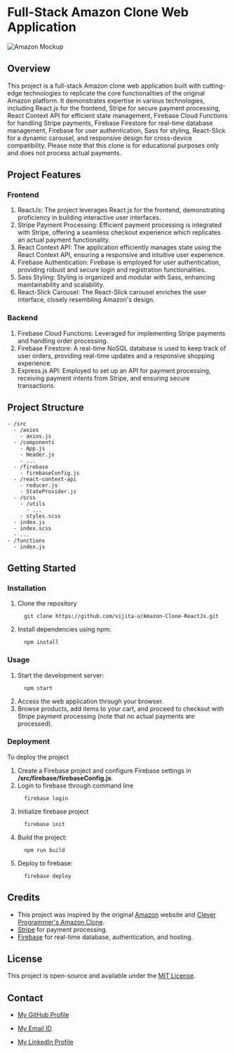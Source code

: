 # Full-Stack Amazon Clone Web Application



![Amazon Mockup](https://github.com/vijita-u/Amazon-Clone-ReactJs/assets/96591032/f42a413d-28ed-46ef-a8c3-a3ad22fbddcb)




## Overview
This project is a full-stack Amazon clone web application built with cutting-edge technologies to replicate the core functionalities of the original Amazon platform. It demonstrates expertise in various technologies, including React.js for the frontend, Stripe for secure payment processing, React Context API for efficient state management, Firebase Cloud Functions for handling Stripe payments, Firebase Firestore for real-time database management, Firebase for user authentication, Sass for styling, React-Slick for a dynamic carousel, and responsive design for cross-device compatibility. Please note that this clone is for educational purposes only and does not process actual payments.



## Project Features

### Frontend
1. ReactJs: The project leverages React.js for the frontend, demonstrating proficiency in building interactive user interfaces.
2. Stripe Payment Processing: Efficient payment processing is integrated with Stripe, offering a seamless checkout experience which replicates an actual payment functionality.
3. React Context API: The application efficiently manages state using the React Context API, ensuring a responsive and intuitive user experience.
4. Firebase Authentication: Firebase is employed for user authentication, providing robust and secure login and registration functionalities.
5. Sass Styling: Styling is organized and modular with Sass, enhancing maintainability and scalability.
6. React-Slick Carousel: The React-Slick carousel enriches the user interface, closely resembling Amazon's design.

### Backend
1. Firebase Cloud Functions: Leveraged for implementing Stripe payments and handling order processing.
2. Firebase Firestore: A real-time NoSQL database is used to keep track of user orders, providing real-time updates and a responsive shopping experience.
3. Express.js API: Employed to set up an API for payment processing, receiving payment intents from Stripe, and ensuring secure transactions.



## Project Structure

```
- /src
  - /axios
    - axios.js
  - /components
    - App.js
    - Header.js
    - ...
  - /firebase
    - firebaseConfig.js
  - /react-context-api
    - reducer.js
    - StateProvider.js
  - /scss
    - /utils
      - ...
    - styles.scss
  - index.js
  - index.scss
  - ...
- /functions
  - index.js
```


## Getting Started

### Installation
1. Clone the repository
   ```
     git clone https://github.com/vijita-u/Amazon-Clone-ReactJs.git
   ```
2. Install dependencies using npm:
   ```
     npm install
   ```


### Usage
1. Start the development server:
   ```
     npm start
   ```
2. Access the web application through your browser.
3. Browse products, add items to your cart, and proceed to checkout with Stripe payment processing (note that no actual payments are processed).


### Deployment
To deploy the project

1. Create a Firebase project and configure Firebase settings in **/src/firebase/firebaseConfig.js**.
2. Login to firebase through command line
   ```
     firebase login
   ```
3. Initialize firebase project
   ```
     firebase init
   ```
4. Build the project:
   ```
     npm run build
   ```
5. Deploy to firebase:
   ```
     firebase deploy
   ```


## Credits

- This project was inspired by the original [Amazon](https://www.amazon.in/) website and [Clever Programmer's Amazon Clone](https://youtu.be/RDV3Z1KCBvo?si=SjWWBUACja1FFplC).
- [Stripe](https://stripe.com/en-in) for payment processing.
- [Firebase](https://firebase.google.com/) for real-time database, authentication, and hosting.


## License
This project is open-source and available under the [MIT License]().


## Contact
- [My GitHub Profile](https://github.com/vijita-u)

- [My Email ID](udayvijita3009@gmail.com)

- [My LinkedIn Profile]()
